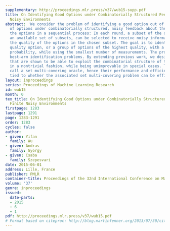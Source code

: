 ```yaml
---
supplementary: http://proceedings.mlr.press/v37/wub15-supp.pdf
title: On Identifying Good Options under Combinatorially Structured Feedback in Finite
  Noisy Environments
abstract: 'We consider the problem of identifying a good option out of finite set
  of options under combinatorially structured, noisy feedback about the quality of
  the options in a sequential process: In each round, a subset of the options, from
  an available set of subsets, can be selected to receive noisy information about
  the quality of the options in the chosen subset. The goal is to identify the highest
  quality option, or a group of options of the highest quality, with a small error
  probability, while using the smallest number of measurements. The problem generalizes
  best-arm identification problems. By extending previous work, we design new algorithms
  that are shown to be able to exploit the combinatorial structure of the problem
  in a nontrivial fashion, while being unimprovable in special cases. The algorithms
  call a set multi-covering oracle, hence their performance and efficiency is strongly
  tied to whether the associated set multi-covering problem can be efficiently solved.'
layout: inproceedings
series: Proceedings of Machine Learning Research
id: wub15
month: 0
tex_title: On Identifying Good Options under Combinatorially Structured Feedback in
  Finite Noisy Environments
firstpage: 1283
lastpage: 1291
page: 1283-1291
order: 1283
cycles: false
author:
- given: Yifan
  family: Wu
- given: Andras
  family: Gyorgy
- given: Csaba
  family: Szepesvari
date: 2015-06-01
address: Lille, France
publisher: PMLR
container-title: Proceedings of the 32nd International Conference on Machine Learning
volume: '37'
genre: inproceedings
issued:
  date-parts:
  - 2015
  - 6
  - 1
pdf: http://proceedings.mlr.press/v37/wub15.pdf
# Format based on citeproc: http://blog.martinfenner.org/2013/07/30/citeproc-yaml-for-bibliographies/
---
```

